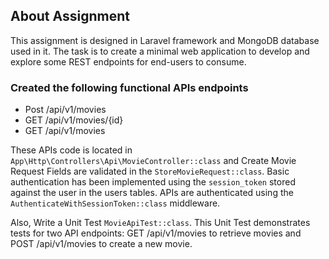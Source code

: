 
## About Assignment
This assignment is designed in Laravel framework and MongoDB database used in it. The task is to create a minimal web application to develop and explore some REST endpoints
for end-users to consume.

### Created the following functional APIs endpoints

- Post /api/v1/movies
- GET /api/v1/movies/{id}
- GET /api/v1/movies

These APIs code is located in `App\Http\Controllers\Api\MovieController::class` and Create Movie Request Fields are validated in the `StoreMovieRequest::class`.
Basic authentication has been implemented using the `session_token` stored against the user in the users tables. APIs are authenticated using the `AuthenticateWithSessionToken::class` middleware.

Also, Write a Unit Test `MovieApiTest::class`. This Unit Test demonstrates tests for two API endpoints: GET /api/v1/movies to retrieve movies and POST /api/v1/movies to create a new movie.
